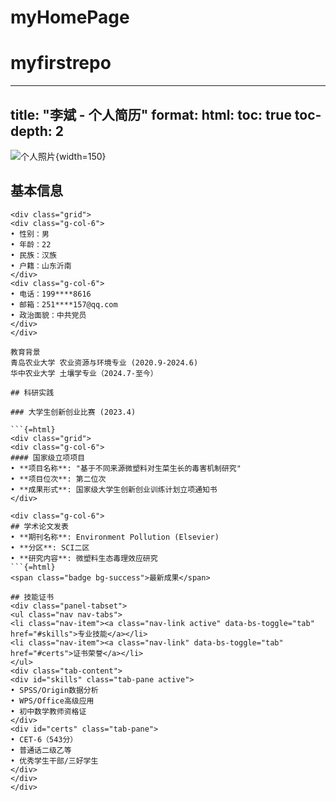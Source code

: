 # myHomePage
# myfirstrepo
---
title: "李斌 - 个人简历"
format: 
  html:
    toc: true
    toc-depth: 2
---

![个人照片]("D:\桌面\个人简历\证件照\author-img.jpg"){width=150}

## 基本信息

```{=html}
<div class="grid">
<div class="g-col-6">
• 性别：男  
• 年龄：22  
• 民族：汉族  
• 户籍：山东沂南
</div>
<div class="g-col-6">
• 电话：199****8616  
• 邮箱：251****157@qq.com  
• 政治面貌：中共党员
</div>
</div>

教育背景
青岛农业大学 农业资源与环境专业 (2020.9-2024.6)
华中农业大学 土壤学专业（2024.7-至今）

## 科研实践

### 大学生创新创业比赛 (2023.4)

```{=html}
<div class="grid">
<div class="g-col-6">
#### 国家级立项项目
• **项目名称**: "基于不同来源微塑料对生菜生长的毒害机制研究"  
• **项目位次**: 第二位次  
• **成果形式**: 国家级大学生创新创业训练计划立项通知书
</div>

<div class="g-col-6">
## 学术论文发表
• **期刊名称**: Environment Pollution (Elsevier)  
• **分区**: SCI二区  
• **研究内容**: 微塑料生态毒理效应研究  
```{=html}
<span class="badge bg-success">最新成果</span>

## 技能证书
<div class="panel-tabset">
<ul class="nav nav-tabs">
<li class="nav-item"><a class="nav-link active" data-bs-toggle="tab" href="#skills">专业技能</a></li>
<li class="nav-item"><a class="nav-link" data-bs-toggle="tab" href="#certs">证书荣誉</a></li>
</ul>
<div class="tab-content">
<div id="skills" class="tab-pane active">
• SPSS/Origin数据分析  
• WPS/Office高级应用  
• 初中数学教师资格证
</div>
<div id="certs" class="tab-pane">
• CET-6（543分）  
• 普通话二级乙等  
• 优秀学生干部/三好学生
</div>
</div>
</div>
